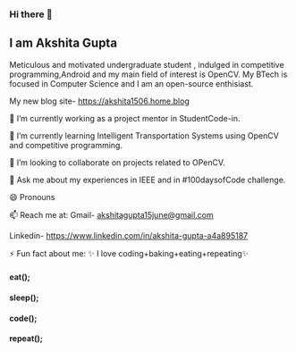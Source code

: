 ### Hi there 👋


## I am Akshita Gupta

Meticulous and motivated undergraduate student , indulged in competitive programming,Android and my main field of interest is OpenCV. 
My BTech is focused in Computer Science and I am an open-source enthisiast.

My new blog site- https://akshita1506.home.blog 

🔭 I’m currently working as a project mentor in StudentCode-in.

🌱 I’m currently learning Intelligent Transportation Systems using OpenCV and competitive programming.

👯 I’m looking to collaborate on projects related to OPenCV.

💬 Ask me about my experiences in IEEE and in #100daysofCode challenge.

😄 Pronouns

📫 Reach me at: 
          Gmail- akshitagupta15june@gmail.com
                   
 Linkedin- https://www.linkedin.com/in/akshita-gupta-a4a895187

                 
 ⚡ Fun fact about me: ✨ I love coding+baking+eating+repeating✨ 
 
 #### eat();
 #### sleep();
 #### code();
 #### repeat();
                  


<!--
**akshitagupta15june/akshitagupta15june** is a ✨ _special_ ✨ repository because its `README.md` (this file) appears on your GitHub profile.

Here are some ideas to get you started:

- 🔭 I’m currently working on ...
- 🌱 I’m currently learning ...
- 👯 I’m looking to collaborate on ...
- 🤔 I’m looking for help with ...
- 💬 Ask me about ...
- 📫 How to reach me: ...
- 😄 Pronouns: ...
- ⚡ Fun fact: ...
-->
